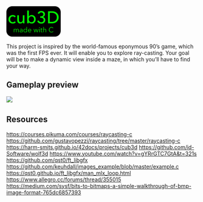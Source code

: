 <!-- <img src="cub3Dr.png" width="259" height="80"> -->
<img src="cub3D.png" width="143" height="80">

This project is inspired by the world-famous eponymous 90’s game, which was the first FPS ever. It will enable you to explore ray-casting. Your goal will be to make a dynamic view inside a maze, in which you’ll have to find your way.
<!-- [![forthebadge](https://forthebadge.com/images/badges/made-with-c.svg)](https://forthebadge.com) -->
## Gameplay preview

![](cub3D.gif)

<!-- <img src="cub3D.gif" width="400" height="300" position="center"> -->
<!-- <img src="https://forthebadge.com/images/badges/made-with-c.svg" width="400" height="300" position="center"> -->

## Resources

https://courses.pikuma.com/courses/raycasting-c
https://github.com/gustavopezzi/raycasting/tree/master/raycasting-c
https://harm-smits.github.io/42docs/projects/cub3d
https://github.com/id-Software/wolf3d
https://www.youtube.com/watch?v=gYRrGTC7GtA&t=321s
https://github.com/qst0/ft_libgfx
https://github.com/keuhdall/images_example/blob/master/example.c
https://qst0.github.io/ft_libgfx/man_mlx_loop.html
https://www.allegro.cc/forums/thread/355015
https://medium.com/sysf/bits-to-bitmaps-a-simple-walkthrough-of-bmp-image-format-765dc6857393